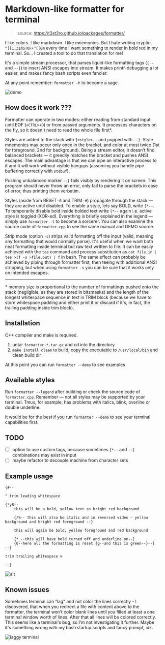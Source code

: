 # Markdown-like formatter for terminal

> source: https://t3st3ro.github.io/packages/formatter/

I like colors. I like markdown. I like mnemonics. But I hate writing cryptic `^[[1;31mSTUFF^[[0m` every time I want something to render in bold red in my terminal. So... I created a tool to do that translation for me!

It's a simple stream processor, that parses liquid-like formatting tags (`{--` and `--}`) to insert ANSI escapes into stream. It makes printf-debugging a lot easier, and makes fancy bash scripts even fancier.

At any point remember: `formatter -h` to become a sage.

![demo](https://i.imgur.com/mc4RorK.png)

## How does it work ???

Formatter can operate in two modes: either reading from standard input until EOF (`<CTRL>+D`) or from passed arguments. It processes characters on the fly, so it doesn't need to read the whole file first\*.

Styles are added to the stack with `{<style>--` and popped with `--}`. Style mnemonics may occur only once in the bracket, and color at most twice (1st for foreground, 2nd for background). Being a stream editor, it doesn't find balanced brackets — it greedily matches the bracket and pushes ANSI escapes. The main advantage is that we can pipe an interactive process to it and it will work without visible hangups (assuming you handle pipe buffering correctly with `stdbuf`).

Pushing unbalanced marker `--}` fails visibly by rendering it on screen. This program should never throw an error, only fail to parse the brackets in case of error, thus printing them verbatim.

Styles (aside from RESET=`0` and TRIM=`#`) propagate through the stack — they are active until disabled. To enable a style, lets say BOLD, write `{*--`. To temporarily disable bold inside bolded text write `{*--` again i.e. active style is toggled (XOR-ed). Everything is briefly explained in the legend — simply use `formatter -l` to become a sorcerer. You can also examine the source code of `formatter.cpp` to see the same manual and DEMO source.

Strip mode (option `-s`) strips valid formatting off the input (valid, meaning any formatting that would normally parse). It's useful when we want both neat formatting inside terminal but raw text written to file. It can be easily achieved with the `tee` command and process substitution as `cat file.in | tee >(f -s >file.out) | f` in bash. The same effect can probably be achieved by piping through formatter first, then teeing with additional ANSI stripping, but when using `formatter -s` you can be sure that it works only on intended escapes.

----
\* memory size is proportional to the number of formattings pushed onto the stack (negligible, as they are stored in bitsmasks) and the length of the longest whitespace sequence in text in TRIM block (because we have to store whitespace padding and either print it or discard if it's, in fact, the trailing padding inside trim block).

## Installation

C++ compiler and make is required.

1. untar `formatter-*.tar.gz` and cd into the directory
2. `make install clean` to build, copy the executable to `/usr/local/bin` and clean build dir

At this point you can run `formatter --demo` to see examples

## Available styles

Run `formatter --legend` after building or check the source code of `formatter.cpp`. Remember — not all styles may be supported by your terminal. Tmux, for example, has problems with italics, blink, overline or double underline. 

It would be for the best if you run `formatter --demo` to see your terminal capabilities first.

## TODO

- [ ] option to use custom tags, because sometimes `{*--` and `--}` combinations may exist in input
- [ ] maybe refactor to decouple machine from character sets

## Example usage

```
{#--

^ trim leading whitespace

{*yR--
    this will be a bold, yellow text on bright red background

    {/%-- this will also be italic and in reversed video - yellow background and bright red foreground --}

    this will again be bold, yellow foreground and red background

    {*_--this will have bold turned off and underline on--}
    {0--here all the formatting is reset {g--and this is green--}--}
--}

trim trailing whitespace v

--}
```

![alt](https://i.imgur.com/XCjkfuT.png)

## Known issues

Sometimes terminal can "lag" and not color the lines correctly - I discovered, that when you redirect a file with content above to the formatter, the terminal won't color blank lines until you filled at least a one terminal window worth of lines. After that all lines will be colored correctly. This seems like a terminal's bug, so I'm not investigating it further. Maybe it's something wrong with my bash startup scripts and fancy prompt, idk.

![laggy terminal](https://i.imgur.com/3W8XCJh.png)